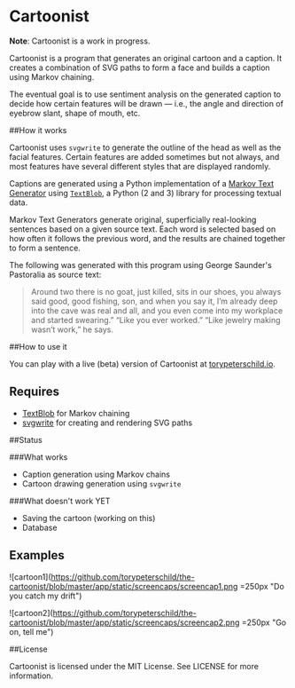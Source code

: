 Cartoonist
==========

**Note**: Cartoonist is a work in progress.

Cartoonist is a program that generates an original cartoon and a caption. It creates a combination of SVG paths to form a face and builds a caption using Markov chaining.

The eventual goal is to use sentiment analysis on the generated caption to decide how certain features will be drawn — i.e., the angle and direction of eyebrow slant, shape of mouth, etc.

##How it works

Cartoonist uses `svgwrite` to generate the outline of the head as well as the facial features. Certain features are added sometimes but not always, and most features have several different styles that are displayed randomly.

Captions are generated using a Python implementation of a [Markov Text Generator](https://en.wikipedia.org/wiki/Markov_chain#Markov_text_generators) using [`TextBlob`](https://textblob.readthedocs.io/en/dev/index.html), a Python (2 and 3) library for processing textual data.

Markov Text Generators generate original, superficially real-looking sentences based on a given source text. Each word is selected based on how often it follows the previous word, and the results are chained together to form a sentence.

The following was generated with this program using George Saunder's Pastoralia as source text:

> Around two there is no goat, just killed, sits in our shoes, you always
> said good, good fishing, son, and when you say it, I’m already deep into
> the cave was real and all, and you even come into my workplace and
> started swearing.” “Like you ever worked.” “Like jewelry making wasn’t
> work,” he says.


##How to use it

You can play with a live (beta) version of Cartoonist at [torypeterschild.io](http://torypeterschild.io/).

## Requires ##
* [TextBlob](http://textblob.readthedocs.io/en/dev/index.html) for Markov chaining
* [svgwrite](https://pypi.python.org/pypi/svgwrite/) for creating and rendering SVG paths

##Status

###What works
- Caption generation using Markov chains
- Cartoon drawing generation using `svgwrite`

###What doesn't work YET
- Saving the cartoon (working on this)
- Database

## Examples

![cartoon1](https://github.com/torypeterschild/the-cartoonist/blob/master/app/static/screencaps/screencap1.png =250px "Do you catch my drift")

![cartoon2](https://github.com/torypeterschild/the-cartoonist/blob/master/app/static/screencaps/screencap2.png =250px "Go on, tell me")

##License

Cartoonist is licensed under the MIT License. See LICENSE for more information.